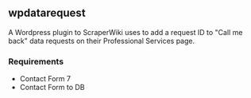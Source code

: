 ## wpdatarequest ##

A Wordpress plugin to ScraperWiki uses to add a request ID to "Call me back" data requests on their Professional Services page.

### Requirements ###

* Contact Form 7
* Contact Form to DB
